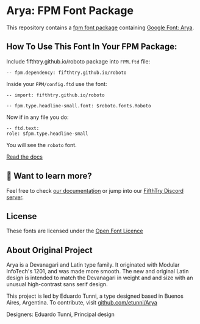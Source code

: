 # Arya: FPM Font Package

This repository contains a [fpm font package](https://fpm.dev/featured/fonts/) containing [Google Font: 
Arya](https://fonts.google.com/specimen/Arya/about).

## How To Use This Font In Your FPM Package:


Include fifthtry.github.io/roboto package into `FPM.ftd` file:

```ftd
-- fpm.dependency: fifthtry.github.io/roboto
```

Inside your `FPM/config.ftd` use the font:

```ftd
-- import: fifthtry.github.io/roboto

-- fpm.type.headline-small.font: $roboto.fonts.Roboto
```

Now if in any file you do:

```ftd
-- ftd.text:
role: $fpm.type.headline-small
```

You will see the `roboto` font.

[Read the docs](https://fifthtry.github.io/arya-font)

## 👀 Want to learn more?

Feel free to check [our documentation](https://fpm.dev/) or jump into our [FifthTry Discord 
server](https://discord.gg/bucrdvptYd).

## License

These fonts are licensed under the [Open Font Licence](https://scripts.sil.org/cms/scripts/page.php?site_id=nrsi&id=OFL)

## About Original Project

Arya is a Devanagari and Latin type family. It originated with Modular InfoTech's 1201, and was made more smooth. The new and original Latin design is intended to match the Devanagari in weight and and size with an unusual high-contrast sans serif design.

This project is led by Eduardo Tunni, a type designed based in Buenos Aires, Argentina. To contribute, visit [github.com/etunni/Arya](https://github.com/etunni/Arya)

Designers: Eduardo Tunni, Principal design


